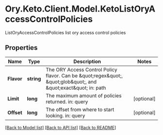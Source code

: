 # Ory.Keto.Client.Model.KetoListOryAccessControlPolicies
ListOryAccessControlPolicies list ory access control policies
## Properties

Name | Type | Description | Notes
------------ | ------------- | ------------- | -------------
**Flavor** | **string** | The ORY Access Control Policy flavor. Can be \&quot;regex\&quot;, \&quot;glob\&quot;, and \&quot;exact\&quot;  in: path | 
**Limit** | **long** | The maximum amount of policies returned.  in: query | [optional] 
**Offset** | **long** | The offset from where to start looking.  in: query | [optional] 

[[Back to Model list]](../README.md#documentation-for-models) [[Back to API list]](../README.md#documentation-for-api-endpoints) [[Back to README]](../README.md)

